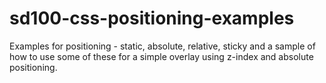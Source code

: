 # sd100-css-positioning-examples
Examples for positioning - static, absolute, relative, sticky and a sample of how to use some of these for a simple overlay using z-index and absolute positioning.
